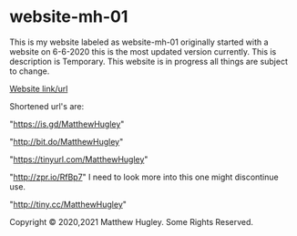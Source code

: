 # website-mh-01
This is my website labeled as website-mh-01 originally started with a website on 6-6-2020 this is the most updated version currently. This is description is Temporary. This website is in progress all things are subject to change.

[Website link/url](https://mhmatthewhugley.github.io/website-mh-01)

Shortened url's are:

"https://is.gd/MatthewHugley"

"http://bit.do/MatthewHugley"

"https://tinyurl.com/MatthewHugley"

"http://zpr.io/RfBp7" I need to look more into this one might discontinue use.

"http://tiny.cc/MatthewHugley"

Copyright © 2020,2021 Matthew Hugley. Some Rights Reserved.

